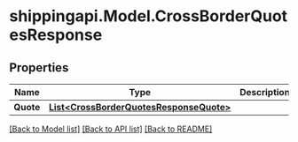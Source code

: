 
# shippingapi.Model.CrossBorderQuotesResponse

## Properties

Name | Type | Description | Notes
------------ | ------------- | ------------- | -------------
**Quote** | [**List&lt;CrossBorderQuotesResponseQuote&gt;**](CrossBorderQuotesResponseQuote.md) |  | [optional] 

[[Back to Model list]](../README.md#documentation-for-models)
[[Back to API list]](../README.md#documentation-for-api-endpoints)
[[Back to README]](../README.md)

